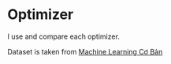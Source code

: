 # Optimizer
I use and compare each optimizer.

Dataset is taken from [Machine Learning Cơ Bản](https://machinelearningcoban.com/2017/02/24/mlp/)
